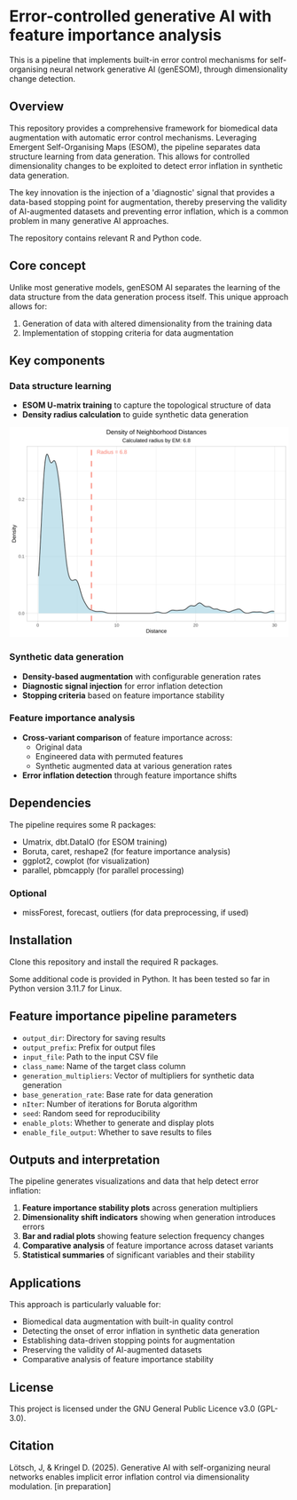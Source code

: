 # Error-controlled generative AI with feature importance analysis

This is a pipeline that implements built-in error control mechanisms for self-organising neural network generative AI (genESOM), through dimensionality change detection.

## Overview

This repository provides a comprehensive framework for biomedical data augmentation with automatic error control mechanisms. Leveraging Emergent Self-Organising Maps (ESOM), the pipeline separates data structure learning from data generation. This allows for controlled dimensionality changes to be exploited to detect error inflation in synthetic data generation.

The key innovation is the injection of a 'diagnostic' signal that provides a data-based stopping point for augmentation, thereby preserving the validity of AI-augmented datasets and preventing error inflation, which is a common problem in many generative AI approaches.

The repository contains relevant R and Python code.

## Core concept

Unlike most generative models, genESOM AI separates the learning of the data structure from the data generation process itself. This unique approach allows for:

1. Generation of data with altered dimensionality from the training data
2. Implementation of stopping criteria for data augmentation

## Key components

### Data structure learning
- **ESOM U-matrix training** to capture the topological structure of data
- **Density radius calculation** to guide synthetic data generation

<img src="./neighborhood_distances.svg">

### Synthetic data generation
- **Density-based augmentation** with configurable generation rates
- **Diagnostic signal injection** for error inflation detection
- **Stopping criteria** based on feature importance stability

### Feature importance analysis
- **Cross-variant comparison** of feature importance across:
  - Original data
  - Engineered data with permuted features
  - Synthetic augmented data at various generation rates
- **Error inflation detection** through feature importance shifts

## Dependencies

The pipeline requires some R packages:

- Umatrix, dbt.DataIO (for ESOM training)
- Boruta, caret, reshape2 (for feature importance analysis)
- ggplot2, cowplot (for visualization)
- parallel, pbmcapply (for parallel processing)

### Optional
- missForest, forecast, outliers (for data preprocessing, if used)

## Installation

Clone this repository and install the required R packages. 

Some additional code is provided in Python. It has been tested so far in Python version 3.11.7 for Linux.


## Feature importance pipeline parameters

- `output_dir`: Directory for saving results
- `output_prefix`: Prefix for output files
- `input_file`: Path to the input CSV file
- `class_name`: Name of the target class column
- `generation_multipliers`: Vector of multipliers for synthetic data generation
- `base_generation_rate`: Base rate for data generation
- `nIter`: Number of iterations for Boruta algorithm
- `seed`: Random seed for reproducibility
- `enable_plots`: Whether to generate and display plots
- `enable_file_output`: Whether to save results to files

## Outputs and interpretation

The pipeline generates visualizations and data that help detect error inflation:

1. **Feature importance stability plots** across generation multipliers
2. **Dimensionality shift indicators** showing when generation introduces errors
3. **Bar and radial plots** showing feature selection frequency changes
4. **Comparative analysis** of feature importance across dataset variants
5. **Statistical summaries** of significant variables and their stability

## Applications

This approach is particularly valuable for:

- Biomedical data augmentation with built-in quality control
- Detecting the onset of error inflation in synthetic data generation
- Establishing data-driven stopping points for augmentation
- Preserving the validity of AI-augmented datasets
- Comparative analysis of feature importance stability

## License

This project is licensed under the GNU General Public Licence v3.0 (GPL-3.0).

## Citation

 Lötsch, J, & Kringel D. (2025). Generative AI with self-organizing neural networks enables implicit error inflation control via dimensionality modulation. [in preparation]
